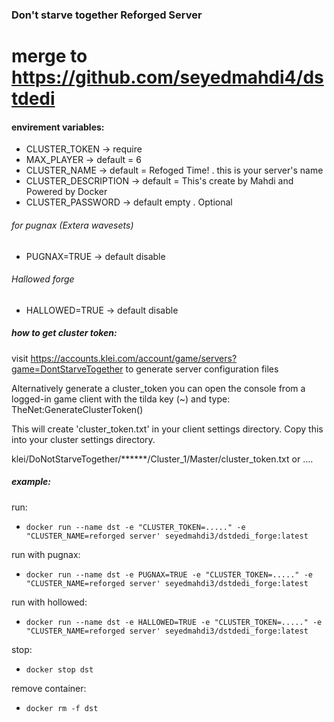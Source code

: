 ### Don't starve together Reforged Server

# merge to https://github.com/seyedmahdi4/dstdedi

#### envirement variables:

- CLUSTER_TOKEN       -> require
- MAX_PLAYER          -> default = 6
- CLUSTER_NAME        -> default = Refoged Time! . this is your server's name
- CLUSTER_DESCRIPTION -> default = This's create by Mahdi and Powered by Docker
- CLUSTER_PASSWORD    -> default empty . Optional

###### for pugnax (Extera wavesets)
- PUGNAX=TRUE    -> default disable

###### Hallowed forge 
- HALLOWED=TRUE  -> default disable


##### how to get cluster token:

visit https://accounts.klei.com/account/game/servers?game=DontStarveTogether to generate server configuration files

Alternatively generate a cluster_token you can open the console from a logged-in game client with the tilda key (~) and type:
TheNet:GenerateClusterToken()

This will create 'cluster_token.txt' in your client settings directory. Copy this into your cluster settings directory.

klei/DoNotStarveTogether/******/Cluster_1/Master/cluster_token.txt or ....

##### example:

run:
- ```docker run --name dst -e "CLUSTER_TOKEN=....." -e "CLUSTER_NAME=reforged server' seyedmahdi3/dstdedi_forge:latest```

run with pugnax:
- ```docker run --name dst -e PUGNAX=TRUE -e "CLUSTER_TOKEN=....." -e "CLUSTER_NAME=reforged server' seyedmahdi3/dstdedi_forge:latest```

run with hollowed:
- ```docker run --name dst -e HALLOWED=TRUE -e "CLUSTER_TOKEN=....." -e "CLUSTER_NAME=reforged server' seyedmahdi3/dstdedi_forge:latest```

stop:
- ```docker stop dst```

remove container:
- ```docker rm -f dst```
